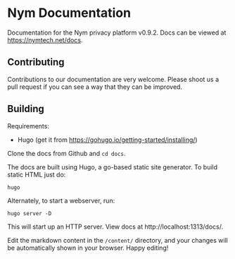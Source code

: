 # Nym Documentation

Documentation for the Nym privacy platform v0.9.2. Docs can be viewed at https://nymtech.net/docs.

## Contributing

Contributions to our documentation are very welcome. Please shoot us a pull request if you can see a way that they can be improved.

## Building

Requirements:

* Hugo (get it from https://gohugo.io/getting-started/installing/)

Clone the docs from Github and `cd docs`.

The docs are built using Hugo, a go-based static site generator. To build static HTML just do:

```
hugo
```

Alternately, to start a webserver, run:

```
hugo server -D
```

This will start up an HTTP server. View docs at http://localhost:1313/docs/.

Edit the markdown content in the `/content/` directory, and your changes will be automatically shown in your browser. Happy editing!
